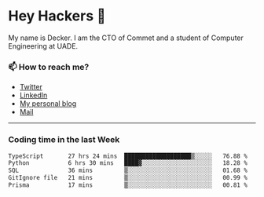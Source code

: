 # Hey Hackers 👋

My name is Decker. I am the CTO of Commet and a student of Computer Engineering at UADE.

### 📫 How to reach me?
- [Twitter](https://x.com/0xDecker) 
- [LinkedIn](https://www.linkedin.com/in/decker-urbano/) 
- [My personal blog](http://decker.sh) 
- [Mail](mailto:me@decker.sh)

---

### Coding time in the last Week

<!--START_SECTION:waka-->

```txt
TypeScript       27 hrs 24 mins  ███████████████████▒░░░░░   76.88 %
Python           6 hrs 30 mins   ████▓░░░░░░░░░░░░░░░░░░░░   18.28 %
SQL              36 mins         ▒░░░░░░░░░░░░░░░░░░░░░░░░   01.68 %
GitIgnore file   21 mins         ▒░░░░░░░░░░░░░░░░░░░░░░░░   00.99 %
Prisma           17 mins         ▒░░░░░░░░░░░░░░░░░░░░░░░░   00.81 %
```

<!--END_SECTION:waka-->
